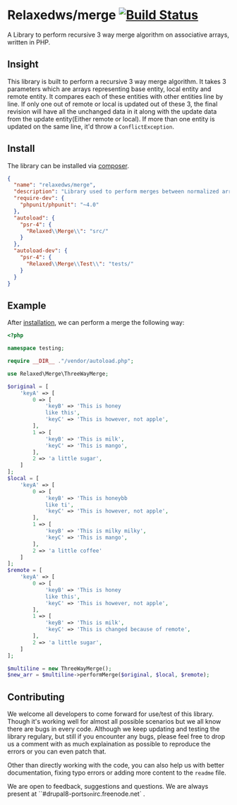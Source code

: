 # Relaxedws/merge [![Build Status](https://travis-ci.org/relaxedws/merge.svg?branch=master)](https://travis-ci.org/relaxedws/merge)

A Library to perform recursive 3 way merge algorithm
on associative arrays, written in PHP.

## Insight

This library is built to perform a recursive 3 way merge algorithm. It takes 3 parameters which are arrays representing base entity, local entity and remote entity. It compares each of these entities with other entities line by line.
If only one out of remote or local is updated out of these 3, the final revision will have all the unchanged data in it along with the update data from the update entity(Either remote or local). If more than one entity is updated on the same line, it'd throw a `ConflictException`.


## Install

The library can be installed via [composer](http://getcomposer.org).

````JSON
{
  "name": "relaxedws/merge",
  "description": "Library used to perform merges between normalized array structures.",
  "require-dev": {
    "phpunit/phpunit": "~4.0"
  },
  "autoload": {
    "psr-4": {
      "Relaxed\\Merge\\": "src/"
    }
  },
  "autoload-dev": {
    "psr-4": {
      "Relaxed\\Merge\\Test\\": "tests/"
    }
  }
}
````

## Example

After [installation](#install), we can perform a merge the following way:

````php
<?php

namespace testing;

require __DIR__ ."/vendor/autoload.php";

use Relaxed\Merge\ThreeWayMerge;

$original = [
    'keyA' => [
        0 => [
            'keyB' => 'This is honey
            like this',
            'keyC' => 'This is however, not apple',
        ],
        1 => [
            'keyB' => 'This is milk',
            'keyC' => 'This is mango',
        ],
        2 => 'a little sugar',
    ]
];
$local = [
    'keyA' => [
        0 => [
            'keyB' => 'This is honeybb
            like ti',
            'keyC' => 'This is however, not apple',
        ],
        1 => [
            'keyB' => 'This is milky milky',
            'keyC' => 'This is mango',
        ],
        2 => 'a little coffee'
    ]
];
$remote = [
    'keyA' => [
        0 => [
            'keyB' => 'This is honey
            like this',
            'keyC' => 'This is however, not apple',
        ],
        1 => [
            'keyB' => 'This is milk',
            'keyC' => 'This is changed because of remote',
        ],
        2 => 'a little sugar',
    ]
];

$multiline = new ThreeWayMerge();
$new_arr = $multiline->performMerge($original, $local, $remote);
````

## Contributing

We welcome all developers to come forward for use/test of this library.
Though it's working well for almost all possible scenarios but we all know there are bugs
in every code. Although we keep updating and testing the library regulary, but still if
you encounter any bugs, please feel free to drop us a comment with as much explaination as
possible to reproduce the errors or you can even patch that.

Other than directly working with the code, you can also help us with better documentation, fixing typo errors
or adding more content to the `readme` file.

We are open to feedback, suggestions and questions.
We are always present at ``#drupal8-ports` on `irc.freenode.net` .
